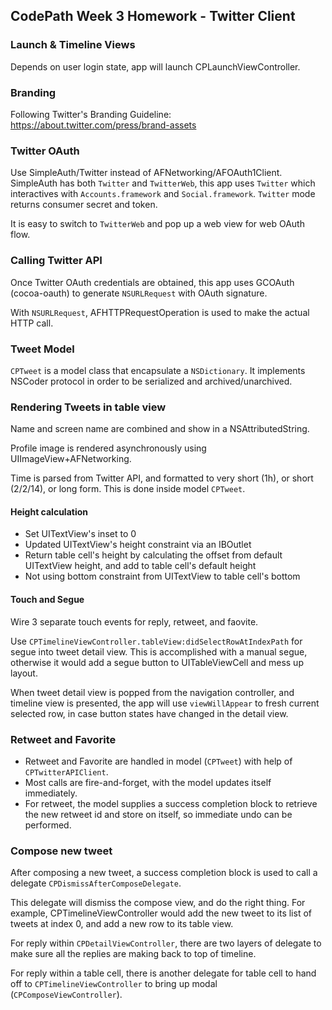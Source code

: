 ## CodePath Week 3 Homework - Twitter Client

### Launch & Timeline Views

Depends on user login state, app will launch CPLaunchViewController.
  
### Branding

Following Twitter's Branding Guideline: https://about.twitter.com/press/brand-assets

### Twitter OAuth

Use SimpleAuth/Twitter instead of AFNetworking/AFOAuth1Client. SimpleAuth has both `Twitter` and `TwitterWeb`, this app uses `Twitter` which interactives with `Accounts.framework` and `Social.framework`.  `Twitter` mode returns consumer secret and token.

It is easy to switch to `TwitterWeb` and pop up a web view for web OAuth flow.

### Calling Twitter API

Once Twitter OAuth credentials are obtained, this app uses GCOAuth (cocoa-oauth) to generate `NSURLRequest` with OAuth signature.

With `NSURLRequest`, AFHTTPRequestOperation is used to make the actual HTTP call.

### Tweet Model

`CPTweet` is a model class that encapsulate a `NSDictionary`. It implements NSCoder protocol in order to be serialized and archived/unarchived.

### Rendering Tweets in table view

Name and screen name are combined and show in a NSAttributedString.

Profile image is rendered asynchronously using UIImageView+AFNetworking.

Time is parsed from Twitter API, and formatted to very short (1h), or short (2/2/14), or long form.  This is done inside model `CPTweet`.

#### Height calculation

- Set UITextView's inset to 0
- Updated UITextView's height constraint via an IBOutlet
- Return table cell's height by calculating the offset from default UITextView height, and add to table cell's default height
- Not using bottom constraint from UITextView to table cell's bottom

#### Touch and Segue

Wire 3 separate touch events for reply, retweet, and faovite. 

Use `CPTimelineViewController.tableView:didSelectRowAtIndexPath` for segue into tweet detail view. This is accomplished with a manual segue, otherwise it would add a segue button to UITableViewCell and mess up layout.

When tweet detail view is popped from the navigation controller, and timeline view is presented, the app will use `viewWillAppear` to fresh current selected row, in case button states have changed in the detail view.

### Retweet and Favorite

- Retweet and Favorite are handled in model (`CPTweet`) with help of `CPTwitterAPIClient`. 
- Most calls are fire-and-forget, with the model updates itself immediately. 
- For retweet, the model supplies a success completion block to retrieve the new retweet id and store on itself, so immediate undo can be performed.

### Compose new tweet

After composing a new tweet, a success completion block is used to call a delegate `CPDismissAfterComposeDelegate`.

This delegate will dismiss the compose view, and do the right thing.  For example, CPTimelineViewController would add the new tweet to its list of tweets at index 0, and add a new row to its table view.

For reply within `CPDetailViewController`, there are two layers of delegate to make sure all the replies are making back to top of timeline.

For reply within a table cell, there is another delegate for table cell to hand off to `CPTimelineViewController` to bring up modal (`CPComposeViewController`).